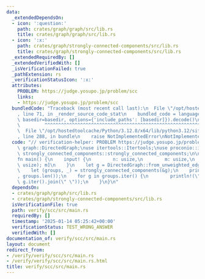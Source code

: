 ```yaml
---
data:
  _extendedDependsOn:
  - icon: ':question:'
    path: crates/graph/graph/src/lib.rs
    title: crates/graph/graph/src/lib.rs
  - icon: ':x:'
    path: crates/graph/strongly-connected-components/src/lib.rs
    title: crates/graph/strongly-connected-components/src/lib.rs
  _extendedRequiredBy: []
  _extendedVerifiedWith: []
  _isVerificationFailed: true
  _pathExtension: rs
  _verificationStatusIcon: ':x:'
  attributes:
    PROBLEM: https://judge.yosupo.jp/problem/scc
    links:
    - https://judge.yosupo.jp/problem/scc
  bundledCode: "Traceback (most recent call last):\n  File \"/opt/hostedtoolcache/Python/3.12.8/x64/lib/python3.12/site-packages/onlinejudge_verify/documentation/build.py\"\
    , line 71, in _render_source_code_stat\n    bundled_code = language.bundle(stat.path,\
    \ basedir=basedir, options={'include_paths': [basedir]}).decode()\n          \
    \         ^^^^^^^^^^^^^^^^^^^^^^^^^^^^^^^^^^^^^^^^^^^^^^^^^^^^^^^^^^^^^^^^^^^^^^^^^^^^^^^^^\n\
    \  File \"/opt/hostedtoolcache/Python/3.12.8/x64/lib/python3.12/site-packages/onlinejudge_verify/languages/rust.py\"\
    , line 288, in bundle\n    raise NotImplementedError\nNotImplementedError\n"
  code: "// verification-helper: PROBLEM https://judge.yosupo.jp/problem/scc\n\nuse\
    \ graph::DirectedGraph;\nuse itertools::Itertools;\nuse proconio::input;\nuse\
    \ strongly_connected_components::strongly_connected_components;\n\n#[proconio::fastout]\n\
    fn main() {\n    input! {\n        n: usize,\n        m: usize,\n        ab: [(usize,\
    \ usize); m]\n    }\n    let g = DirectedGraph::from_unweighted_edges(n, &ab);\n\
    \    let (groups, _) = strongly_connected_components(&g);\n    println!(\"{}\"\
    , groups.len());\n    for g in groups.iter() {\n        println!(\"{} {}\", g.len(),\
    \ g.iter().join(\" \"));\n    }\n}\n"
  dependsOn:
  - crates/graph/graph/src/lib.rs
  - crates/graph/strongly-connected-components/src/lib.rs
  isVerificationFile: true
  path: verify/scc/src/main.rs
  requiredBy: []
  timestamp: '2025-01-14 05:25:42+00:00'
  verificationStatus: TEST_WRONG_ANSWER
  verifiedWith: []
documentation_of: verify/scc/src/main.rs
layout: document
redirect_from:
- /verify/verify/scc/src/main.rs
- /verify/verify/scc/src/main.rs.html
title: verify/scc/src/main.rs
---
```

